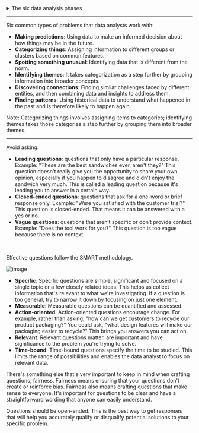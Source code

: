 <details>
  <summary> The six data analysis phases </summary>
  <br>
  <details>
    <summary> Step1: Ask </summary>
    <br>
    
    It’s impossible to solve a problem if you don’t know what it is. These are some things to consider:
    - Define the problem you’re trying to solve 
    - Make sure you fully understand the stakeholder’s expectations
    - Focus on the actual problem and avoid any distractions
    - Collaborate with stakeholders and keep an open line of communication
    - Take a step back and see the whole situation in context
  
    Questions to ask yourself in this step: 
    - What are my stakeholders saying their problems are?
    - Now that I’ve identified the issues, how can I help the stakeholders resolve their questions?
 
  </details>
  <details>
    <summary> Step 2: Prepare </summary>
    <br>
    
    You will decide what data you need to collect in order to answer your questions and how to organize it so that it is useful. 
    You might use your business task to decide: 
    - What metrics to measure
    - Locate data in your database
    - Create security measures to protect that data
  
    Questions to ask yourself in this step: 
    - What do I need to figure out how to solve this problem?
    - What research do I need to do?
    
  </details>
  <details>
    <summary> Step 3: Process </summary>
    <br>
    
    Clean data is the best data and you will need to clean up your data to get rid of any possible errors, inaccuracies, or 
    inconsistencies. This might mean:
    - Using spreadsheet functions to find incorrectly entered data 
    - Using SQL functions to check for extra spaces
    - Removing repeated entries
    - Checking as much as possible for bias in the data
  
    Questions to ask yourself in this step: 
    - What data errors or inaccuracies might get in my way of getting the best possible answer to the problem I am trying to solve?
    - How can I clean my data so the information I have is more consistent?
    
  </details>
  <details>
    <summary> Step 4: Analyze </summary>
    <br>
    
    You will want to think analytically about your data. At this stage, you might sort and format your data to make it easier to: 
    - Perform calculations
    - Combine data from multiple sources
    - Create tables with your results
  
    Questions to ask yourself in this step:
    - What story is my data telling me?
    - How will my data help me solve this problem?
    - Who needs my company’s product or service? What type of person is most likely to use it?
    
  </details>
  <details>
    <summary> Step 5: Share </summary>
    <br>
    
    Everyone shares their results differently so be sure to summarize your results with clear and 
    enticing visuals of your analysis using data viz tools like graphs or dashboards. 
    This is your chance to show the stakeholders you have solved their problem and how you got there. 
    Sharing will certainly help your team:  
    - Make better decisions
    - Make more informed decisions
    - Lead to stronger outcomes
    - Successfully communicate your findings
  
    Questions to ask yourself in this step:
    - How can I make what I present to the stakeholders engaging and easy to understand?
    - What would help me understand this if I were the listener?

  </details>
  <details>
    <summary> Step 6: Act </summary>
    <br>
    
    Now it’s time to act on your data. You will take everything you have learned from your data analysis and put it to use. 
    This could mean providing your stakeholders with recommendations based on your findings so they can make 
    data-driven decisions.
  
    Questions to ask yourself in this step:
    - How can I use the feedback I received during the share phase (step 5) to actually 
      meet the stakeholder’s needs and expectations?
    
  </details>
  
  These six steps can help you to break the data analysis process into smaller, manageable parts, which is called <b> structured thinking </b>. This process involves four basic activities:
  - Recognizing the current problem or situation
  - Organizing available information 
  - Revealing gaps and opportunities
  - Identifying your options
  
</details>

---

Six common types of problems that data analysts work with:
- **Making predictions**: Using data to make an informed decision about how things may be in the future.
- **Categorizing things**: Assigning information to different groups or clusters based on common features.
- **Spotting something unusual**: Identifying data that is different from the norm.
- **Identifying themes**: It takes categorization as a step further by grouping information into broader concepts.
- **Discovering connections**: Finding similar challenges faced by different entities, and then combining data and insights to address them.
- **Finding patterns**: Using historical data to understand what happened in the past and is therefore likely to happen again.

Note: Categorizing things involves assigning items to categories; identifying themes takes those categories a step further by grouping them into broader themes.

---

Avoid asking:

- **Leading questions**: questions that only have a particular response. Example: "These are the best sandwiches ever, aren't they?" This question doesn't really give you the opportunity to share your own opinion, especially if you happen to disagree and didn't enjoy the sandwich very much. This is called a leading question because it's leading you to answer in a certain way.
- **Closed-ended questions**: questions that ask for a one-word or brief response only. Example: "Were you satisfied with the customer trial?" This question is closed-ended. That means it can be answered with a yes or no.
- **Vague questions**: questions that aren’t specific or don’t provide context. Example: "Does the tool work for you?" This question is too vague because there is no context.

<br />

Effective questions follow the SMART methodology.

![image](https://user-images.githubusercontent.com/74421758/146340129-eee46617-0016-4208-927a-10f57fa8776b.png)

- **Specific**: Specific questions are simple, significant and focused on a single topic or a few closely related ideas. This helps us collect information that's relevant to what we're investigating. If a question is too general, try to narrow it down by focusing on just one element.
- **Measurable**: Measurable questions can be quantified and assessed.
- **Action-oriented**: Action-oriented questions encourage change. For example, rather than asking, "how can we get customers to recycle our product packaging?" You could ask, "what design features will make our packaging easier to recycle?" This brings you answers you can act on.
- **Relevant**: Relevant questions matter, are important and have significance to the problem you're trying to solve.
- **Time-bound**: Time-bound questions specify the time to be studied. This limits the range of possibilities and enables the data analyst to focus on relevant data.

There's something else that's very important to keep in mind when crafting questions, fairness. Fairness means ensuring that your questions don't create or reinforce bias. Fairness also means crafting questions that make sense to everyone. It's important for questions to be clear and have a straightforward wording that anyone can easily understand.

Questions should be open-ended. This is the best way to get responses that will help you accurately qualify or disqualify potential solutions to your specific problem.


  
  

